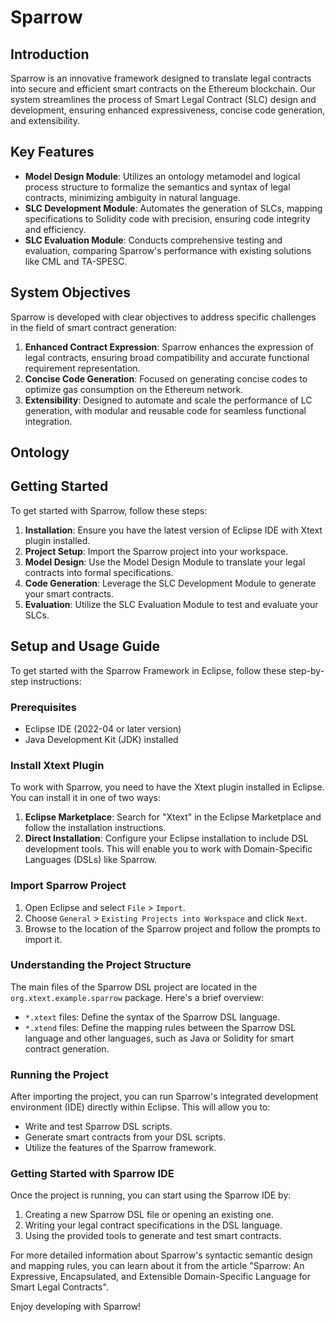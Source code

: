 # Sparrow
## Introduction
Sparrow is an innovative framework designed to translate legal contracts into secure and efficient smart contracts on the Ethereum blockchain. Our system streamlines the process of Smart Legal Contract (SLC) design and development, ensuring enhanced expressiveness, concise code generation, and extensibility.

## Key Features

- **Model Design Module**: Utilizes an ontology metamodel and logical process structure to formalize the semantics and syntax of legal contracts, minimizing ambiguity in natural language.
- **SLC Development Module**: Automates the generation of SLCs, mapping specifications to Solidity code with precision, ensuring code integrity and efficiency.
- **SLC Evaluation Module**: Conducts comprehensive testing and evaluation, comparing Sparrow's performance with existing solutions like CML and TA-SPESC.

## System Objectives

Sparrow is developed with clear objectives to address specific challenges in the field of smart contract generation:

1. **Enhanced Contract Expression**: Sparrow enhances the expression of legal contracts, ensuring broad compatibility and accurate functional requirement representation.
2. **Concise Code Generation**: Focused on generating concise codes to optimize gas consumption on the Ethereum network.
3. **Extensibility**: Designed to automate and scale the performance of LC generation, with modular and reusable code for seamless functional integration.

## Ontology


## Getting Started

To get started with Sparrow, follow these steps:

1. **Installation**: Ensure you have the latest version of Eclipse IDE with Xtext plugin installed.
2. **Project Setup**: Import the Sparrow project into your workspace.
3. **Model Design**: Use the Model Design Module to translate your legal contracts into formal specifications.
4. **Code Generation**: Leverage the SLC Development Module to generate your smart contracts.
5. **Evaluation**: Utilize the SLC Evaluation Module to test and evaluate your SLCs.

   
## Setup and Usage Guide
To get started with the Sparrow Framework in Eclipse, follow these step-by-step instructions:

### Prerequisites
- Eclipse IDE (2022-04 or later version)
- Java Development Kit (JDK) installed

### Install Xtext Plugin
To work with Sparrow, you need to have the Xtext plugin installed in Eclipse. You can install it in one of two ways:

1. **Eclipse Marketplace**: Search for "Xtext" in the Eclipse Marketplace and follow the installation instructions.
2. **Direct Installation**: Configure your Eclipse installation to include DSL development tools. This will enable you to work with Domain-Specific Languages (DSLs) like Sparrow.

### Import Sparrow Project
1. Open Eclipse and select `File` > `Import`.
2. Choose `General` > `Existing Projects into Workspace` and click `Next`.
3. Browse to the location of the Sparrow project and follow the prompts to import it.

### Understanding the Project Structure
The main files of the Sparrow DSL project are located in the `org.xtext.example.sparrow` package. Here's a brief overview:

- `*.xtext` files: Define the syntax of the Sparrow DSL language.
- `*.xtend` files: Define the mapping rules between the Sparrow DSL language and other languages, such as Java or Solidity for smart contract generation.

### Running the Project
After importing the project, you can run Sparrow's integrated development environment (IDE) directly within Eclipse. This will allow you to:

- Write and test Sparrow DSL scripts.
- Generate smart contracts from your DSL scripts.
- Utilize the features of the Sparrow framework.

### Getting Started with Sparrow IDE
Once the project is running, you can start using the Sparrow IDE by:
1. Creating a new Sparrow DSL file or opening an existing one.
2. Writing your legal contract specifications in the DSL language.
3. Using the provided tools to generate and test smart contracts.

For more detailed information about Sparrow's syntactic semantic design and mapping rules, you can learn about it from the article "Sparrow: An Expressive, Encapsulated, and Extensible Domain-Specific Language for Smart Legal Contracts".

Enjoy developing with Sparrow!
